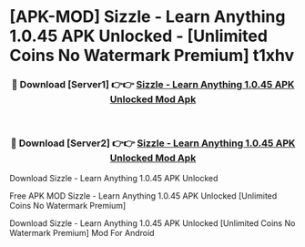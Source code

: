 # [APK-MOD] Sizzle - Learn Anything 1.0.45 APK Unlocked - [Unlimited Coins No Watermark Premium] t1xhv



<div align="center">
<h3>🔴 Download [Server1] 👉👉 <a href="https://momento.my/?title=Sizzle_-_Learn_Anything_1.0.45_APK_Unlocked">Sizzle - Learn Anything 1.0.45 APK Unlocked Mod Apk</a></h3><br>

<h3>🔴 Download [Server2] 👉👉 <a href="https://momento.my/?title=Sizzle_-_Learn_Anything_1.0.45_APK_Unlocked">Sizzle - Learn Anything 1.0.45 APK Unlocked Mod Apk</a></h3>
</div>



Download Sizzle - Learn Anything 1.0.45 APK Unlocked 

Free APK MOD Sizzle - Learn Anything 1.0.45 APK Unlocked [Unlimited Coins No Watermark Premium]

Download Sizzle - Learn Anything 1.0.45 APK Unlocked [Unlimited Coins No Watermark Premium] Mod For Android
